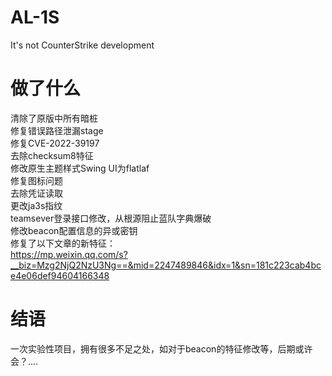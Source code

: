 # AL-1S
It's not CounterStrike development
# 做了什么
清除了原版中所有暗桩<br>
修复错误路径泄漏stage<br>
修复CVE-2022-39197<br>
去除checksum8特征<br>
修改原生主题样式Swing UI为flatlaf<br>
修复图标问题<br>
去除凭证读取<br>
更改ja3s指纹<br>
teamsever登录接口修改，从根源阻止蓝队字典爆破<br>
修改beacon配置信息的异或密钥<br>
修复了以下文章的新特征：<br>
https://mp.weixin.qq.com/s?__biz=Mzg2NjQ2NzU3Ng==&mid=2247489846&idx=1&sn=181c223cab4bce4e06def94604166348
# 结语
一次实验性项目，拥有很多不足之处，如对于beacon的特征修改等，后期或许会？....

